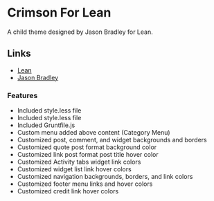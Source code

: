 # Crimson For Lean

A child theme designed by Jason Bradley for Lean.

## Links

* [Lean](http://leantheme.co)
* [Jason Bradley](http://everchangingmedia.com/)

### Features

* Included style.less file
* Included style.less file
* Included Gruntfile.js
* Custom menu added above content (Category Menu)
* Customized post, comment, and widget backgrounds and borders
* Customized quote post format background color
* Customized link post format post title hover color
* Customized Activity tabs widget link colors
* Customized widget list link hover colors
* Customized navigation backgrounds, borders, and link colors
* Customized footer menu links and hover colors
* Customized credit link hover colors 

